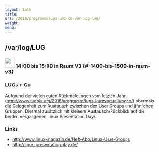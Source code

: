 ```yaml
---
layout: talk
title:
url: /2016/programm/lugs-und-co-var-log-lug/
weight:
menu:
---
```

## /var/log/LUG

### <img height = "32" src="../../../images/lightning.svg"> 14:00 bis 15:00 in Raum V3 {#-1400-bis-1500-in-raum-v3}

### LUGs + Co

Aufgrund der vielen guten Rückmeldungen vom letzten Jahr (<a href="http://www.tuebix.org/2015/programm/lugs-kurzvorstellungen/">http://www.tuebix.org/2015/programm/lugs-kurzvorstellungen/</a>) abermals die Gelegenheit zum Austausch zwischen den User Groups und ähnlichen Gruppen. Diesmal zusätzlich mit kleinem Austausch/Rückblick auf die beiden vergangenen Linux Presentation Days.

### Links

- <a href="http://www.linux-magazin.de/Heft-Abo/Linux-User-Groups" target="_blank">http://www.linux-magazin.de/Heft-Abo/Linux-User-Groups</a>
- <a href="http://linux-presentation-day.de/" target="_blank">http://linux-presentation-day.de/</a>
